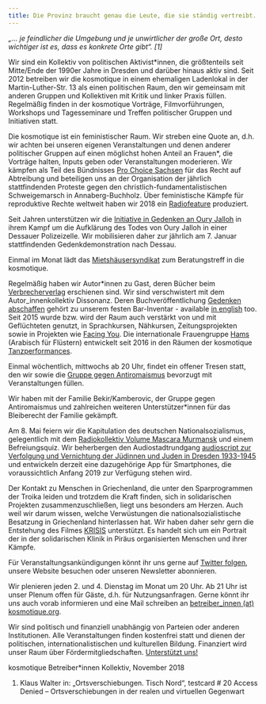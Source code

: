 ```yaml
---
title: Die Provinz braucht genau die Leute, die sie ständig vertreibt.
---
```


*„... je feindlicher die Umgebung und je unwirtlicher der große Ort, desto wichtiger ist es, dass es konkrete Orte gibt“. [1]*

Wir sind ein Kollektiv von politischen Aktivist*innen, die größtenteils seit Mitte/Ende der 1990er Jahre in Dresden und darüber hinaus aktiv sind. Seit 2012 betreiben wir die kosmotique in einem ehemaligen Ladenlokal in der Martin-Luther-Str. 13 als einen politischen Raum, den wir gemeinsam mit anderen Gruppen und Kollektiven mit Kritik und linker Praxis füllen. Regelmäßig finden in der kosmotique Vorträge, Filmvorführungen, Workshops und Tagesseminare und Treffen politischer Gruppen und Initiativen statt.

Die kosmotique ist ein feministischer Raum. Wir streben eine Quote an, d.h. wir achten bei unseren eigenen Veranstaltungen und denen anderer politischer Gruppen auf einen möglichst hohen Anteil an Frauen*, die Vorträge halten, Inputs geben oder Veranstaltungen moderieren. Wir kämpfen als Teil des Bündnisses [Pro Choice Sachsen](http://www.pro-choice-sachsen.de/) für das Recht auf Abtreibung und beteiligen uns an der Organisation der jährlich stattfindenden Proteste gegen den christlich-fundamentalistischen Schweigemarsch in Annaberg-Buchholz. Über feministische Kämpfe für reproduktive Rechte weltweit haben wir 2018 ein [Radiofeature](https://www.freie-radios.net/89390) produziert.

Seit Jahren unterstützen wir die [Initiative in Gedenken an Oury Jalloh](https://initiativeouryjalloh.wordpress.com/) in ihrem Kampf um die Aufklärung des Todes von Oury Jalloh in einer Dessauer Polizeizelle. Wir mobilisieren daher zur jährlich am 7. Januar stattfindenden Gedenkdemonstration nach Dessau.

Einmal im Monat lädt das [Mietshäusersyndikat](https://www.syndikat.org/de/most/) zum Beratungstreff in die kosmotique.

Regelmäßig haben wir Autor*innen zu Gast, deren Bücher beim [Verbrecherverlag](http://www.verbrecherverlag.de/) erschienen sind. Wir sind verschwistert mit dem Autor_innenkollektiv Dissonanz. Deren Buchveröffentlichung [Gedenken abschaffen](http://www.verbrecherverlag.de/buch/698) gehört zu unserem festen Bar-Inventar - available [in english](http://www.abolishcommemoration.org/) too.
Seit 2015 wurde bzw. wird der Raum auch verstärkt von und mit Geflüchteten genutzt, in Sprachkursen, Nähkursen, Zeitungsprojekten sowie in Projekten wie [Facing You](http://www.weiterdenken.de/de/2017/03/06/facing-you). Die internationale Frauengruppe [Hams](https://de-de.facebook.com/events/158331678091521/) (Arabisch für Flüstern) entwickelt seit 2016 in den Räumen der kosmotique [Tanzperformances](https://www.hellerau.org/en/workshop/rac-refugee-art-center/).

Einmal wöchentlich, mittwochs ab 20 Uhr, findet ein offener Tresen statt, den wir sowie die [Gruppe gegen Antiromaismus](https://de-de.facebook.com/gegenantiromaismus/) bevorzugt mit Veranstaltungen füllen.

Wir haben mit der Familie Bekir/Kamberovic, der Gruppe gegen Antiromaismus und zahlreichen weiteren Unterstützer*innen für das Bleiberecht der Familie gekämpft.

Am 8. Mai feiern wir die Kapitulation des deutschen Nationalsozialismus, gelegentlich mit dem [Radiokollektiv Volume Mascara Murmansk](https://rvmm.net/) und einem Befreiungsquiz. Wir beherbergen den Audiostadtrundgang [audioscript zur Verfolgung und Vernichtung der Jüdinnen und Juden in Dresden 1933-1945](http://www.audioscript.net/) und entwickeln derzeit eine dazugehörige App für Smartphones, die voraussichtlich Anfang 2019 zur Verfügung stehen wird.

Der Kontakt zu Menschen in Griechenland, die unter den Sparprogrammen der Troika leiden und trotzdem die Kraft finden, sich in solidarischen Projekten zusammenzuschließen, liegt uns besonders am Herzen. Auch weil wir darum wissen, welche Verwüstungen die nationalsozialistische Besatzung in Griechenland hinterlassen hat. Wir haben daher sehr gern die Entstehung des Filmes [KRISIS](http://krisis-film.info/en/) unterstützt. Es handelt sich um ein Portrait der in der solidarischen Klinik in Piräus organisierten Menschen und ihrer Kämpfe.

Für Veranstaltungsankündigungen könnt ihr uns gerne auf [Twitter folgen](https://twitter.com/kosmotique), unsere Website besuchen oder unseren Newsletter abonnieren.

Wir plenieren jeden 2. und 4. Dienstag im Monat um 20 Uhr. Ab 21 Uhr ist unser Plenum offen für Gäste, d.h. für Nutzungsanfragen. Gerne könnt ihr uns auch vorab informieren und eine Mail schreiben an [betreiber_innen (at) kosmotique.org](mailto:betreiber_innen@kosmotique.org).

Wir sind politisch und finanziell unabhängig von Parteien oder anderen Institutionen. Alle Veranstaltungen finden kostenfrei statt und dienen der politischen, internationalistischen und kulturellen Bildung. Finanziert wird unser Raum über Fördermitgliedschaften. [Unterstützt uns!](/support.html)

kosmotique Betreiber*innen Kollektiv, November 2018

1. Klaus Walter in: „Ortsverschiebungen. Tisch Nord“, testcard # 20 Access Denied – Ortsverschiebungen in der realen und virtuellen Gegenwart

